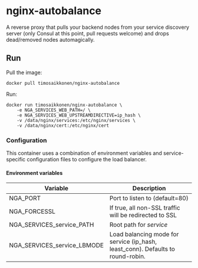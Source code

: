 # nginx-autobalance

A reverse proxy that pulls your backend nodes from your service discovery server (only Consul at this point, pull requests welcome) and drops dead/removed nodes automagically.

## Run

Pull the image:

```
docker pull timosaikkonen/nginx-autobalance
```

Run:

```
docker run timosaikkonen/nginx-autobalance \ 
	-e NGA_SERVICES_WEB_PATH=/ \
	-e NGA_SERVICES_WEB_UPSTREAMDIRECTIVE=ip_hash \
	-v /data/nginx/services:/etc/nginx/services \
	-v /data/nginx/cert:/etc/nginx/cert
```

### Configuration

This container uses a combination of environment variables and service-specific configuration files to configure the load balancer.

#### Environment variables


Variable                        | Description
--------------------------------|---------------------------
NGA_PORT                        | Port to listen to (default=80)
NGA_FORCESSL                    | If true, all non-SSL traffic will be redirected to SSL
NGA_SERVICES_service_PATH       | Root path for *service*
NGA_SERVICES_service_LBMODE     | Load balancing mode for service (ip_hash, least_conn). Defaults to round-robin.

